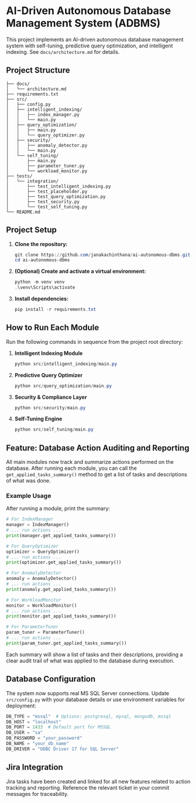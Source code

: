# AI-Driven Autonomous Database Management System (ADBMS)

This project implements an AI-driven autonomous database management system with self-tuning, predictive query optimization, and intelligent indexing. See `docs/architecture.md` for details.

## Project Structure

```
├── docs/
│   └── architecture.md
├── requirements.txt
├── src/
│   ├── config.py
│   ├── intelligent_indexing/
│   │   ├── index_manager.py
│   │   └── main.py
│   ├── query_optimization/
│   │   ├── main.py
│   │   └── query_optimizer.py
│   ├── security/
│   │   ├── anomaly_detector.py
│   │   └── main.py
│   └── self_tuning/
│       ├── main.py
│       ├── parameter_tuner.py
│       └── workload_monitor.py
├── tests/
│   └── integration/
│       ├── test_intelligent_indexing.py
│       ├── test_placeholder.py
│       ├── test_query_optimization.py
│       ├── test_security.py
│       └── test_self_tuning.py
└── README.md
```

## Project Setup

1. **Clone the repository:**
   ```powershell
   git clone https://github.com/janakachinthana/ai-autonomous-dbms.git
   cd ai-autonomous-dbms
   ```
2. **(Optional) Create and activate a virtual environment:**
   ```powershell
   python -m venv venv
   .\venv\Scripts\activate
   ```
3. **Install dependencies:**
   ```powershell
   pip install -r requirements.txt
   ```

## How to Run Each Module

Run the following commands in sequence from the project root directory:

1. **Intelligent Indexing Module**
   ```powershell
   python src/intelligent_indexing/main.py
   ```
2. **Predictive Query Optimizer**
   ```powershell
   python src/query_optimization/main.py
   ```
3. **Security & Compliance Layer**
   ```powershell
   python src/security/main.py
   ```
4. **Self-Tuning Engine**
   ```powershell
   python src/self_tuning/main.py
   ```

## Feature: Database Action Auditing and Reporting

All main modules now track and summarize actions performed on the database. After running each module, you can call the `get_applied_tasks_summary()` method to get a list of tasks and descriptions of what was done.

### Example Usage

After running a module, print the summary:

```python
# For IndexManager
manager = IndexManager()
# ... run actions ...
print(manager.get_applied_tasks_summary())

# For QueryOptimizer
optimizer = QueryOptimizer()
# ... run actions ...
print(optimizer.get_applied_tasks_summary())

# For AnomalyDetector
anomaly = AnomalyDetector()
# ... run actions ...
print(anomaly.get_applied_tasks_summary())

# For WorkloadMonitor
monitor = WorkloadMonitor()
# ... run actions ...
print(monitor.get_applied_tasks_summary())

# For ParameterTuner
param_tuner = ParameterTuner()
# ... run actions ...
print(param_tuner.get_applied_tasks_summary())
```

Each summary will show a list of tasks and their descriptions, providing a clear audit trail of what was applied to the database during execution.

## Database Configuration

The system now supports real MS SQL Server connections. Update `src/config.py` with your database details or use environment variables for deployment:

```python
DB_TYPE = "mssql"  # Options: postgresql, mysql, mongodb, mssql
DB_HOST = "localhost"
DB_PORT = 1433  # Default port for MSSQL
DB_USER = "sa"
DB_PASSWORD = "your_password"
DB_NAME = "your_db_name"
DB_DRIVER = "ODBC Driver 17 for SQL Server"
```

## Jira Integration

Jira tasks have been created and linked for all new features related to action tracking and reporting. Reference the relevant ticket in your commit messages for traceability.
